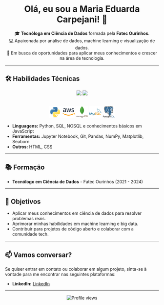 <h1 align="center">Olá, eu sou a Maria Eduarda Carpejani! 👋</h1>

<p align="center">
  🎓 <strong>Tecnóloga em Ciência de Dados</strong> formada pela <strong>Fatec Ourinhos</strong>. <br>
  💻 Apaixonada por análise de dados, machine learning e visualização de dados. <br>
  🚀 Em busca de oportunidades para aplicar meus conhecimentos e crescer na área de tecnologia.
</p>

---

<h2>🛠️ Habilidades Técnicas</h2>
<div align="center">
  <img height="180em" src="https://github-readme-stats.vercel.app/api?username=mariaeduardacarpejani&show_icons=true&theme=bear&include_all_commits=true&count_private=true"/>
  <img height="180em" src="https://github-readme-stats.vercel.app/api/top-langs/?username=mariaeduardacarpejani&layout=compact&langs_count=16&theme=bear"/>
</div>

<div style="display: inline_block"><br>
  <p align="center">
    <img src="https://raw.githubusercontent.com/devicons/devicon/master/icons/python/python-original.svg" alt="Python" width="40" height="40"/>
    <img src="https://raw.githubusercontent.com/devicons/devicon/master/icons/amazonwebservices/amazonwebservices-original-wordmark.svg" alt="AWS" width="40" height="40"/>
    <img src="https://raw.githubusercontent.com/devicons/devicon/master/icons/mongodb/mongodb-original-wordmark.svg" alt="MongoDB" width="40" height="40"/>
    <img src="https://raw.githubusercontent.com/devicons/devicon/master/icons/mysql/mysql-original-wordmark.svg" alt="MySQL" width="40" height="40"/>
    <img src="https://raw.githubusercontent.com/devicons/devicon/master/icons/postgresql/postgresql-original-wordmark.svg" alt="PostgreSQL" width="40" height="40"/>
  </p>
</div>

<ul>
  <li><strong>Linguagens:</strong> Python, SQL, NOSQL e conhecimentos básicos em JavaScript</li>
  <li><strong>Ferramentas:</strong> Jupyter Notebook, Git, Pandas, NumPy, Matplotlib, Seaborn</li>
  <li><strong>Outros:</strong> HTML, CSS</li>
</ul>

---


<h2>📚 Formação</h2>
<ul>
 <li><strong>Tecnólogo em Ciência de Dados</strong> - Fatec Ourinhos (2021 - 2024)</li>
</ul>

---

<h2>🌟 Objetivos</h2>
<ul>
 <li>Aplicar meus conhecimentos em ciência de dados para resolver problemas reais.</li>
  <li> Aprimorar minhas habilidades em machine learning e big data.</li>
  <li> Contribuir para projetos de código aberto e colaborar com a comunidade tech.</li>
</ul>

---

<h2>📫 Vamos conversar?</h2>
<p>Se quiser entrar em contato ou colaborar em algum projeto, sinta-se à vontade para me encontrar nas seguintes plataformas:</p>
<ul>
  <li><strong>LinkedIn:</strong> <a href="https://www.linkedin.com/in/maria-eduarda-de-oliveira-carpejani-003057267/">LinkedIn</a></li>
</ul>

---

<p align="center">
  <img src="https://komarev.com/ghpvc/?username=mariaeduardacarpejani&label=Profile%20views&color=0e75b6&style=flat" alt="Profile views">
</p>

